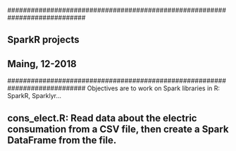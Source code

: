 ############################################################################
## SparkR projects ##
## Maing, 12-2018 ##
############################################################################
Objectives are to work on Spark libraries in R: SparkR, Sparklyr...

## cons_elect.R: Read data about the electric consumation from a CSV file, then create a Spark DataFrame from the file.
